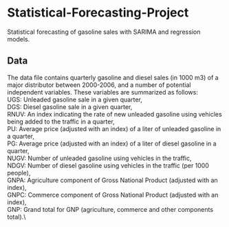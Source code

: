 # Statistical-Forecasting-Project
Statistical forecasting of gasoline sales with SARIMA and regression models.
## Data
The data file contains quarterly gasoline and diesel sales (in 1000 m3) of a major distributor between 2000-2006, and a number of potential independent variables.
These variables are summarized as follows:\
UGS: Unleaded gasoline sale in a given quarter,\
DGS: Diesel gasoline sale in a given quarter,\
RNUV: An index indicating the rate of new unleaded gasoline using vehicles being added
to the traffic in a quarter,\
PU: Average price (adjusted with an index) of a liter of unleaded gasoline in a quarter,\
PG: Average price (adjusted with an index) of a liter of diesel gasoline in a quarter,\
NUGV: Number of unleaded gasoline using vehicles in the traffic,\
NDGV: Number of diesel gasoline using vehicles in the traffic (per 1000 people),\
GNPA: Agriculture component of Gross National Product (adjusted with an index),\
GNPC: Commerce component of Gross National Product (adjusted with an index),\
GNP: Grand total for GNP (agriculture, commerce and other components total).\
